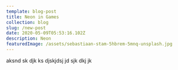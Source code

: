```yaml
---
template: blog-post
title: Neon in Games
collection: blog
slug: /new-post
date: 2020-05-09T05:53:16.102Z
description: Neon
featuredImage: /assets/sebastiaan-stam-5hbrem-5mnq-unsplash.jpg
---
```


aksnd sk djk ks djskjdsj jd sjk dkj jk
